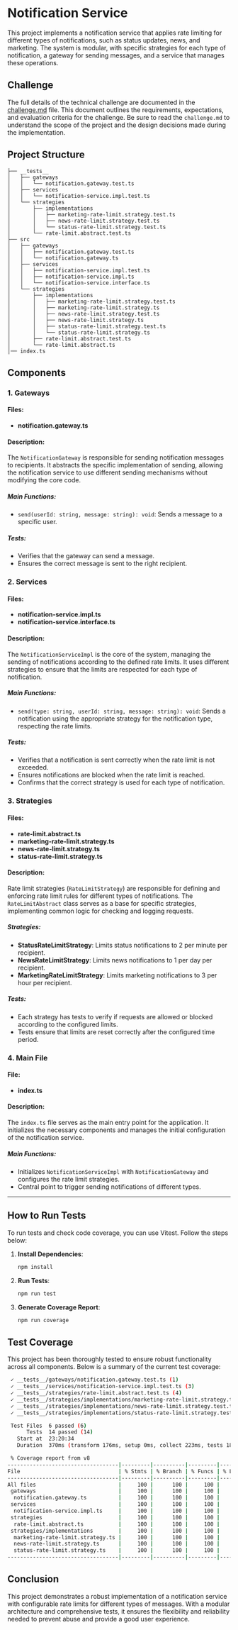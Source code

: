 # Notification Service

This project implements a notification service that applies rate limiting for different types of notifications, such as status updates, news, and marketing. The system is modular, with specific strategies for each type of notification, a gateway for sending messages, and a service that manages these operations.

## Challenge

The full details of the technical challenge are documented in the [challenge.md](./challenge.md) file. This document outlines the requirements, expectations, and evaluation criteria for the challenge. Be sure to read the `challenge.md` to understand the scope of the project and the design decisions made during the implementation.

## Project Structure

```plaintext
├── __tests__
│   ├── gateways
│   │   └── notification.gateway.test.ts
│   ├── services
│   │   └── notification-service.impl.test.ts
│   └── strategies
│       ├── implementations
│       │   ├── marketing-rate-limit.strategy.test.ts
│       │   ├── news-rate-limit.strategy.test.ts
│       │   └── status-rate-limit.strategy.test.ts
│       └── rate-limit.abstract.test.ts
├── src
│   ├── gateways
│   │   ├── notification.gateway.test.ts
│   │   └── notification.gateway.ts
│   ├── services
│   │   ├── notification-service.impl.test.ts
│   │   ├── notification-service.impl.ts
│   │   └── notification-service.interface.ts
│   └── strategies
│       ├── implementations
│       │   ├── marketing-rate-limit.strategy.test.ts
│       │   ├── marketing-rate-limit.strategy.ts
│       │   ├── news-rate-limit.strategy.test.ts
│       │   ├── news-rate-limit.strategy.ts
│       │   ├── status-rate-limit.strategy.test.ts
│       │   └── status-rate-limit.strategy.ts
│       ├── rate-limit.abstract.test.ts
│       └── rate-limit.abstract.ts
│── index.ts
```

## Components

### 1. Gateways

#### Files:
- **notification.gateway.ts**

#### Description:
The `NotificationGateway` is responsible for sending notification messages to recipients. It abstracts the specific implementation of sending, allowing the notification service to use different sending mechanisms without modifying the core code.

##### Main Functions:
- `send(userId: string, message: string): void`: Sends a message to a specific user.

##### Tests:
- Verifies that the gateway can send a message.
- Ensures the correct message is sent to the right recipient.

### 2. Services

#### Files:
- **notification-service.impl.ts**
- **notification-service.interface.ts**

#### Description:
The `NotificationServiceImpl` is the core of the system, managing the sending of notifications according to the defined rate limits. It uses different strategies to ensure that the limits are respected for each type of notification.

##### Main Functions:
- `send(type: string, userId: string, message: string): void`: Sends a notification using the appropriate strategy for the notification type, respecting the rate limits.

##### Tests:
- Verifies that a notification is sent correctly when the rate limit is not exceeded.
- Ensures notifications are blocked when the rate limit is reached.
- Confirms that the correct strategy is used for each type of notification.

### 3. Strategies

#### Files:
- **rate-limit.abstract.ts**
- **marketing-rate-limit.strategy.ts**
- **news-rate-limit.strategy.ts**
- **status-rate-limit.strategy.ts**

#### Description:
Rate limit strategies (`RateLimitStrategy`) are responsible for defining and enforcing rate limit rules for different types of notifications. The `RateLimitAbstract` class serves as a base for specific strategies, implementing common logic for checking and logging requests.

##### Strategies:
- **StatusRateLimitStrategy**: Limits status notifications to 2 per minute per recipient.
- **NewsRateLimitStrategy**: Limits news notifications to 1 per day per recipient.
- **MarketingRateLimitStrategy**: Limits marketing notifications to 3 per hour per recipient.

##### Tests:
- Each strategy has tests to verify if requests are allowed or blocked according to the configured limits.
- Tests ensure that limits are reset correctly after the configured time period.

### 4. Main File

#### File:
- **index.ts**

#### Description:
The `index.ts` file serves as the main entry point for the application. It initializes the necessary components and manages the initial configuration of the notification service.

##### Main Functions:
- Initializes `NotificationServiceImpl` with `NotificationGateway` and configures the rate limit strategies.
- Central point to trigger sending notifications of different types.

---

## How to Run Tests

To run tests and check code coverage, you can use Vitest. Follow the steps below:

1. **Install Dependencies**:
   ```bash
   npm install
   ```

2. **Run Tests**:
   ```bash
   npm run test
   ```

3. **Generate Coverage Report**:
   ```bash
   npm run coverage
   ```

## Test Coverage

This project has been thoroughly tested to ensure robust functionality across all components. Below is a summary of the current test coverage:

```bash
 ✓ __tests__/gateways/notification.gateway.test.ts (1)
 ✓ __tests__/services/notification-service.impl.test.ts (3)
 ✓ __tests__/strategies/rate-limit.abstract.test.ts (4)
 ✓ __tests__/strategies/implementations/marketing-rate-limit.strategy.test.ts (2)
 ✓ __tests__/strategies/implementations/news-rate-limit.strategy.test.ts (2)
 ✓ __tests__/strategies/implementations/status-rate-limit.strategy.test.ts (2)

 Test Files  6 passed (6)
      Tests  14 passed (14)
   Start at  23:20:34
   Duration  370ms (transform 176ms, setup 0ms, collect 223ms, tests 18ms, environment 1ms, prepare 497ms)

 % Coverage report from v8
-----------------------------------|---------|----------|---------|---------|-------------------
File                               | % Stmts | % Branch | % Funcs | % Lines | Uncovered Lines
-----------------------------------|---------|----------|---------|---------|-------------------
All files                          |     100 |      100 |     100 |     100 |
 gateways                          |     100 |      100 |     100 |     100 |
  notification.gateway.ts          |     100 |      100 |     100 |     100 |
 services                          |     100 |      100 |     100 |     100 |
  notification-service.impl.ts     |     100 |      100 |     100 |     100 |
 strategies                        |     100 |      100 |     100 |     100 |
  rate-limit.abstract.ts           |     100 |      100 |     100 |     100 |
 strategies/implementations        |     100 |      100 |     100 |     100 |
  marketing-rate-limit.strategy.ts |     100 |      100 |     100 |     100 |
  news-rate-limit.strategy.ts      |     100 |      100 |     100 |     100 |
  status-rate-limit.strategy.ts    |     100 |      100 |     100 |     100 |
-----------------------------------|---------|----------|---------|---------|-------------------
```

## Conclusion

This project demonstrates a robust implementation of a notification service with configurable rate limits for different types of messages. With a modular architecture and comprehensive tests, it ensures the flexibility and reliability needed to prevent abuse and provide a good user experience.

